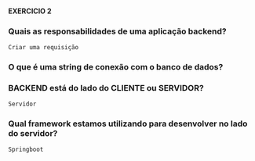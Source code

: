 #### EXERCICIO 2

### Quais as responsabilidades de uma aplicação backend?
    Criar uma requisição 

### O que é uma string de conexão com o banco de dados?


### BACKEND está do lado do CLIENTE ou SERVIDOR?
    Servidor 
### Qual framework estamos utilizando para desenvolver no lado do servidor?
    Springboot
